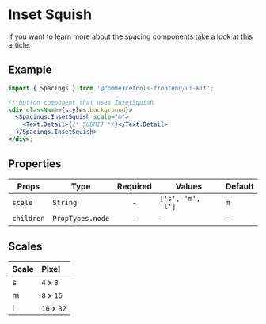 # Inset Squish

If you want to learn more about the spacing components take a look at
[this](https://medium.com/eightshapes-llc/space-in-design-systems-188bcbae0d62)
article.

## Example

```jsx
import { Spacings } from '@commercetools-frontend/ui-kit';

// button component that uses InsetSquish
<div className={styles.background}>
  <Spacings.InsetSquish scale="m">
    <Text.Detail>{/* SUBMIT */}</Text.Detail>
  </Spacings.InsetSquish>
</div>;
```

## Properties

| Props      | Type             | Required | Values            | Default |
| ---------- | ---------------- | :------: | ----------------- | ------- |
| `scale`    | `String`         |    -     | `['s', 'm', 'l']` | `m`     |
| `children` | `PropTypes.node` |    -     | -                 | -       |

## Scales

| Scale | Pixel       |
| :---- | :---------- |
| s     | `4` x `8`   |
| m     | `8` x `16`  |
| l     | `16` x `32` |
